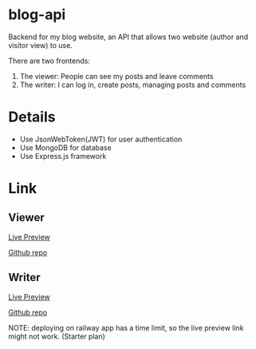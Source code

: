 # blog-api
Backend for my blog website, an API that allows two website (author and visitor view) to use.

There are two frontends:
1. The viewer: People can see my posts and leave comments
2. The writer: I can log in, create posts, managing posts and comments
# Details
- Use JsonWebToken(JWT) for user authentication
- Use MongoDB for database
- Use Express.js framework
# Link
## Viewer
[Live Preview](https://ascodeasice.github.io/blog-viewer/)

[Github repo](https://github.com/ascodeasice/blog-viewer)
## Writer
[Live Preview](#)

[Github repo](#)

NOTE: deploying on railway app has a time limit, so the live preview link might not work. (Starter plan)